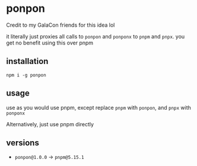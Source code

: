 # ponpon

Credit to my GalaCon friends for this idea lol

it literally just proxies all calls to `ponpon` and `ponponx` to `pnpm` and `pnpx`. you get no benefit using this over pnpm

## installation

`npm i -g ponpon`

## usage

use as you would use pnpm, except replace `pnpm` with `ponpon`, and `pnpx` with `ponponx`

Alternatively, just use pnpm directly

## versions

- `ponpon@1.0.0` -> `pnpm@5.15.1`
